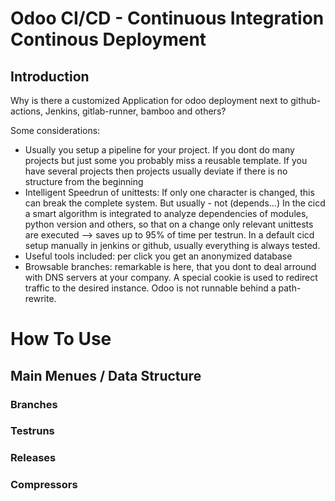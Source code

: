 # Odoo CI/CD - Continuous Integration Continous Deployment

## Introduction

Why is there a customized Application for odoo deployment next to github-actions,
Jenkins, gitlab-runner, bamboo and others?

Some considerations:

* Usually you setup a pipeline for your project. If you dont do many projects but just some you probably miss a reusable template. If you have several projects then projects usually deviate if there is no structure from the beginning
* Intelligent Speedrun of unittests: If only one character is changed, this can break the complete system. But usually - not (depends...)
In the cicd a smart algorithm is integrated to analyze dependencies of modules, python version and others, so that on a change only relevant unittests are executed --> saves up to 95% of time per testrun. In a default cicd setup manually in jenkins or github, usually everything is always tested.
* Useful tools included: per click you get an anonymized database
* Browsable branches: remarkable is here, that you dont to deal arround with DNS servers at your company. A special cookie is used to redirect traffic to the desired instance. Odoo is not runnable behind a path-rewrite.


# How To Use

## Main Menues / Data Structure

### Branches

### Testruns

### Releases

### Compressors
